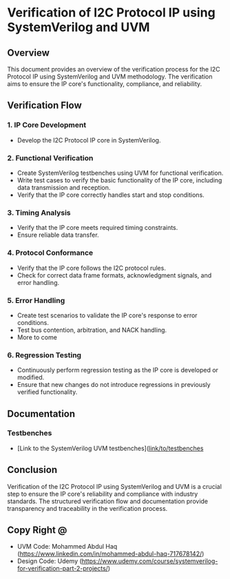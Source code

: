 # Verification of I2C Protocol IP using SystemVerilog and UVM

## Overview
This document provides an overview of the verification process for the I2C Protocol IP using SystemVerilog and UVM methodology. The verification aims to ensure the IP core's functionality, compliance, and reliability.

## Verification Flow

### 1. IP Core Development
- Develop the I2C Protocol IP core in SystemVerilog.

### 2. Functional Verification
- Create SystemVerilog testbenches using UVM for functional verification.
- Write test cases to verify the basic functionality of the IP core, including data transmission and reception.
- Verify that the IP core correctly handles start and stop conditions.

### 3. Timing Analysis
- Verify that the IP core meets required timing constraints.
- Ensure reliable data transfer.

### 4. Protocol Conformance
- Verify that the IP core follows the I2C protocol rules.
- Check for correct data frame formats, acknowledgment signals, and error handling.

### 5. Error Handling
- Create test scenarios to validate the IP core's response to error conditions.
- Test bus contention, arbitration, and NACK handling.
- More to come

### 6. Regression Testing
- Continuously perform regression testing as the IP core is developed or modified.
- Ensure that new changes do not introduce regressions in previously verified functionality.


## Documentation

### Testbenches
- [Link to the SystemVerilog UVM testbenches]([link/to/testbenches](https://edaplayground.com/x/ETaA)



## Conclusion
Verification of the I2C Protocol IP using SystemVerilog and UVM is a crucial step to ensure the IP core's reliability and compliance with industry standards. The structured verification flow and documentation provide transparency and traceability in the verification process.

## Copy Right @
- UVM Code: Mohammed Abdul Haq (https://www.linkedin.com/in/mohammed-abdul-haq-717678142/)
- Design Code: Udemy (https://www.udemy.com/course/systemverilog-for-verification-part-2-projects/)
